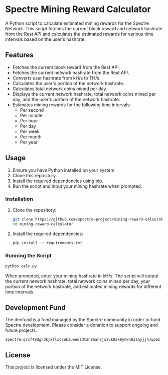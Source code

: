 # Spectre Mining Reward Calculator

A Python script to calculate estimated mining rewards for the Spectre Network. This script fetches the current block reward and network hashrate from the Rest API and calculates the estimated rewards for various time intervals based on the user's hashrate.

## Features

- Fetches the current block reward from the Rest API.
- Fetches the current network hashrate from the Rest API.
- Converts user hashrate from kH/s to TH/s.
- Calculates the user's portion of the network hashrate.
- Calculates total network coins mined per day.
- Displays the current network hashrate, total network coins mined per day, and the user's portion of the network hashrate.
- Estimates mining rewards for the following time intervals:
  - Per second
  - Per minute
  - Per hour
  - Per day
  - Per week
  - Per month
  - Per year

## Usage

1. Ensure you have Python installed on your system.
2. Clone this repository.
3. Install the required dependencies using pip.
4. Run the script and input your mining hashrate when prompted.

### Installation

1. Clone the repository:
    ```sh
    git clone https://github.com/spectre-project/mining-reward-calculator.git
    cd mining-reward-calculator
    ```

2. Install the required dependencies:
    ```sh
    pip install -r requirements.txt
    ```

### Running the Script

```sh
python calc.py
```

When prompted, enter your mining hashrate in kH/s. The script will output the current network hashrate, total network coins mined per day, your portion of the network hashrate, and estimated mining rewards for different time intervals.

## Development Fund

The devfund is a fund managed by the Spectre community in order to fund Spectre development. Please consider a donation to support ongoing and future projects.

```
spectre:qrxf48dgrdkjxllxczek3uweuldtan9nanzjsavk0ak9ynwn0zsayjjh7upez
```

## License

This project is licensed under the MIT License.
